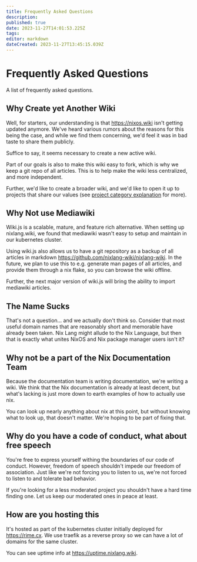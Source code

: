 ```yaml
---
title: Frequently Asked Questions
description: 
published: true
date: 2023-11-27T14:01:53.225Z
tags: 
editor: markdown
dateCreated: 2023-11-27T13:45:15.039Z
---
```


# Frequently Asked Questions
A list of frequently asked questions.

## Why Create yet Another Wiki

Well, for starters, our understanding is that https://nixos.wiki isn't getting updated anymore. We've heard various rumors about the reasons for this being the case, and while we find them concerning, we'd feel it was in bad taste to share them publicly. 

Suffice to say, it seems necessary to create a new active wiki.

Part of our goals is also to make this wiki easy to fork, which is why we keep a git repo of all articles. This is to help make the wiki less centralized, and more independent.

Further, we'd like to create a broader wiki, and we'd like to open it up to projects that share our values (see [project category explanation](/projects/info) for more).

## Why Not use Mediawiki

Wiki.js is a scalable, mature, and feature rich alternative. When setting up nixlang.wiki, we found that mediawiki wasn't easy to setup and maintain in our kubernetes cluster.

Using wiki.js also allows us to have a git repository as a backup of all articles in markdown https://github.com/nixlang-wiki/nixlang-wiki. In the future, we plan to use this to e.g. generate man pages of all articles, and provide them through a nix flake, so you can browse the wiki offline.

Further, the next major version of wiki.js will bring the ability to import mediawiki articles.

## The Name Sucks

That's not a question... and we actually don't think so. Consider that most useful domain names that are reasonably short and memorable have already been taken. Nix Lang might allude to the Nix Language, but then that is exactly what unites NixOS and Nix package manager users isn't it?

## Why not be a part of the Nix Documentation Team

Because the documentation team is writing documentation, we're writing a wiki. We think that the Nix documentation is already at least decent, but what's lacking is just more down to earth examples of how to actually use nix.

You can look up nearly anything about nix at this point, but without knowing what to look up, that doesn't matter. We're hoping to be part of fixing that.

## Why do you have a code of conduct, what about free speech

You're free to express yourself withing the boundaries of our code of conduct. However, freedom of speech shouldn't impede our freedom of association. Just like we're not forcing you to listen to us, we're not forced to listen to and tolerate bad behavior.

If you're looking for a less moderated project you shouldn't have a hard time finding one. Let us keep our moderated ones in peace at least.

## How are you hosting this

It's hosted as part of the kubernetes cluster initially deployed for https://rime.cx. We use traefik as a reverse proxy so we can have a lot of domains for the same cluster.

You can see uptime info at https://uptime.nixlang.wiki.

